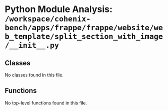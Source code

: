 # Python Module Analysis: `/workspace/cohenix-bench/apps/frappe/frappe/website/web_template/split_section_with_image/__init__.py`

## Classes

No classes found in this file.


## Functions

No top-level functions found in this file.
